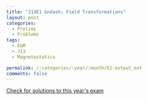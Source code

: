 ```yaml
---
title: "J13E1 &ndash; Field Transformations"
layout: post
categories:
  - Prelims
  - Problems
tags:
  - E&M
  - J13
  - Magnetostatics

permalink: /:categories/:year/:month/E1:output_ext
comments: false
---
```

<object data="2013J1E.pdf" type="application/pdf" width="100%" height="500"></object>
<div class="message"><a href='https://princetonprelim.com/prelim/29/'>Check for solutions to this year's exam</a></div>